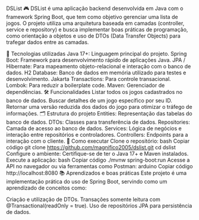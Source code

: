 
DSList 🎮
DSList é uma aplicação backend desenvolvida em Java com o framework Spring Boot, que tem como objetivo gerenciar uma lista de jogos. O projeto utiliza uma arquitetura baseada em camadas (controller, service e repository) e busca implementar boas práticas de programação, como orientação a objetos e uso de DTOs (Data Transfer Objects) para trafegar dados entre as camadas.

🔧 Tecnologias utilizadas
Java 17+: Linguagem principal do projeto.
Spring Boot: Framework para desenvolvimento rápido de aplicações Java.
JPA / Hibernate: Para mapeamento objeto-relacional e interação com o banco de dados.
H2 Database: Banco de dados em memória utilizado para testes e desenvolvimento.
Jakarta Transactions: Para controle transacional.
Lombok: Para reduzir a boilerplate code.
Maven: Gerenciador de dependências.
🛠️ Funcionalidades
Listar todos os jogos cadastrados no banco de dados.
Buscar detalhes de um jogo específico por seu ID.
Retornar uma versão reduzida dos dados do jogo para otimizar o tráfego de informações.
🗂️ Estrutura do projeto
Entities: Representação das tabelas do banco de dados.
DTOs: Classes para transferência de dados.
Repositories: Camada de acesso ao banco de dados.
Services: Lógica de negócios e interação entre repositórios e controladores.
Controllers: Endpoints para a interação com o cliente.
🚀 Como executar
Clone o repositório:
bash
Copiar código
git clone https://github.com/magnifico2005/dslist.git
cd dslist
Configure o ambiente:
Certifique-se de ter o Java 17+ e Maven instalados.
Execute a aplicação:
bash
Copiar código
./mvnw spring-boot:run
Acesse a API no navegador ou via ferramentas como Postman:
arduino
Copiar código
http://localhost:8080
📚 Aprendizados e boas práticas
Este projeto é uma implementação prática do uso de Spring Boot, servindo como um aprendizado de conceitos como:

Criação e utilização de DTOs.
Transações somente leitura com @Transactional(readOnly = true).
Uso de repositórios JPA para persistência de dados.
